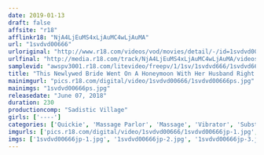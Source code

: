 ```yaml
---
date: 2019-01-13
draft: false
affsite: "r18"
afflinkr18: "NjA4LjEuMS4xLjAuMC4wLjAuMA"
url: "1svdvd00666"
urloriginal: "http://www.r18.com/videos/vod/movies/detail/-/id=1svdvd00666"
urlfinal: "http://media.r18.com/track/NjA4LjEuMS4xLjAuMC4wLjAuMA/videos/vod/movies/detail/-/id=1svdvd00666"
samplevid: "awspv3001.r18.com/litevideo/freepv/1/1sv/1svdvd666/1svdvd666_dmb_w.mp4"
title: "This Newlywed Bride Went On A Honeymoon With Her Husband Right Before Their Wedding, And Every Night He Pleasured Her And She Was At Her Absolute Peak Of Sensuality But When She Went To A Bridal Massage Parlor, She Had Her Guard Down, And Got Quickie Fucked By An Aphrodisiac-Slathered Cock! She Immediately Stopped Resisting, And When It Started To Feel Good, That's When They Turned On The Machine Vibrator, And Then She Started Squirting Like A Geyser, And Easily Acquiesced To Creampie Sex! 4"
mainimgurl: "pics.r18.com/digital/video/1svdvd00666/1svdvd00666ps.jpg"
mainimgs: "1svdvd00666ps.jpg"
releasedate: "June 07, 2018"
duration: 230
productioncomp: "Sadistic Village"
girls: ['----']
categories: ['Quickie', 'Massage Parlor', 'Massage', 'Vibrator', 'Substance Use', 'Squirting', 'Hi-Def']
imgurls: ['pics.r18.com/digital/video/1svdvd00666/1svdvd00666jp-1.jpg', 'pics.r18.com/digital/video/1svdvd00666/1svdvd00666jp-2.jpg', 'pics.r18.com/digital/video/1svdvd00666/1svdvd00666jp-3.jpg', 'pics.r18.com/digital/video/1svdvd00666/1svdvd00666jp-4.jpg', 'pics.r18.com/digital/video/1svdvd00666/1svdvd00666jp-5.jpg', 'pics.r18.com/digital/video/1svdvd00666/1svdvd00666jp-6.jpg', 'pics.r18.com/digital/video/1svdvd00666/1svdvd00666jp-7.jpg', 'pics.r18.com/digital/video/1svdvd00666/1svdvd00666jp-8.jpg', 'pics.r18.com/digital/video/1svdvd00666/1svdvd00666jp-9.jpg', 'pics.r18.com/digital/video/1svdvd00666/1svdvd00666jp-10.jpg', 'pics.r18.com/digital/video/1svdvd00666/1svdvd00666jp-11.jpg', 'pics.r18.com/digital/video/1svdvd00666/1svdvd00666jp-12.jpg', 'pics.r18.com/digital/video/1svdvd00666/1svdvd00666jp-13.jpg', 'pics.r18.com/digital/video/1svdvd00666/1svdvd00666jp-14.jpg', 'pics.r18.com/digital/video/1svdvd00666/1svdvd00666jp-15.jpg', 'pics.r18.com/digital/video/1svdvd00666/1svdvd00666jp-16.jpg', 'pics.r18.com/digital/video/1svdvd00666/1svdvd00666jp-17.jpg', 'pics.r18.com/digital/video/1svdvd00666/1svdvd00666jp-18.jpg', 'pics.r18.com/digital/video/1svdvd00666/1svdvd00666jp-19.jpg', 'pics.r18.com/digital/video/1svdvd00666/1svdvd00666jp-20.jpg']
imgs: ['1svdvd00666jp-1.jpg', '1svdvd00666jp-2.jpg', '1svdvd00666jp-3.jpg', '1svdvd00666jp-4.jpg', '1svdvd00666jp-5.jpg', '1svdvd00666jp-6.jpg', '1svdvd00666jp-7.jpg', '1svdvd00666jp-8.jpg', '1svdvd00666jp-9.jpg', '1svdvd00666jp-10.jpg', '1svdvd00666jp-11.jpg', '1svdvd00666jp-12.jpg', '1svdvd00666jp-13.jpg', '1svdvd00666jp-14.jpg', '1svdvd00666jp-15.jpg', '1svdvd00666jp-16.jpg', '1svdvd00666jp-17.jpg', '1svdvd00666jp-18.jpg', '1svdvd00666jp-19.jpg', '1svdvd00666jp-20.jpg']
---
```

